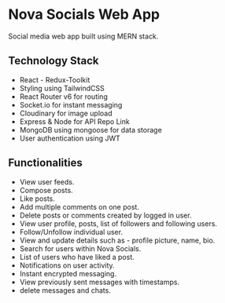 # Nova Socials Web App
Social media web app built using MERN stack.

## Technology Stack
- React - Redux-Toolkit
- Styling using TailwindCSS
- React Router v6 for routing
- Socket.io for instant messaging
- Cloudinary for image upload
- Express & Node for API Repo Link
- MongoDB using mongoose for data storage
- User authentication using JWT

## Functionalities
- View user feeds.
- Compose posts.
- Like posts.
- Add multiple comments on one post.
- Delete posts or comments created by logged in user.
- View user profile, posts, list of followers and following users.
- Follow/Unfollow individual user.
- View and update details such as - profile picture, name, bio.
- Search for users within Nova Socials.
- List of users who have liked a post.
- Notifications on user activity.
- Instant encrypted messaging.
- View previously sent messages with timestamps.
- delete messages and chats.